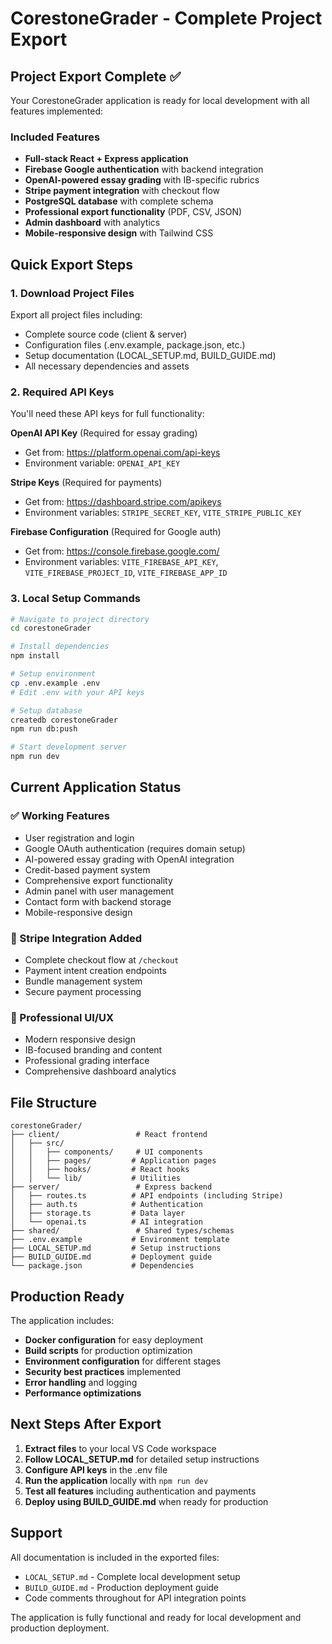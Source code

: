 # CorestoneGrader - Complete Project Export

## Project Export Complete ✅

Your CorestoneGrader application is ready for local development with all features implemented:

### Included Features
- **Full-stack React + Express application**
- **Firebase Google authentication** with backend integration
- **OpenAI-powered essay grading** with IB-specific rubrics
- **Stripe payment integration** with checkout flow
- **PostgreSQL database** with complete schema
- **Professional export functionality** (PDF, CSV, JSON)
- **Admin dashboard** with analytics
- **Mobile-responsive design** with Tailwind CSS

## Quick Export Steps

### 1. Download Project Files
Export all project files including:
- Complete source code (client & server)
- Configuration files (.env.example, package.json, etc.)
- Setup documentation (LOCAL_SETUP.md, BUILD_GUIDE.md)
- All necessary dependencies and assets

### 2. Required API Keys
You'll need these API keys for full functionality:

**OpenAI API Key** (Required for essay grading)
- Get from: https://platform.openai.com/api-keys
- Environment variable: `OPENAI_API_KEY`

**Stripe Keys** (Required for payments)
- Get from: https://dashboard.stripe.com/apikeys
- Environment variables: `STRIPE_SECRET_KEY`, `VITE_STRIPE_PUBLIC_KEY`

**Firebase Configuration** (Required for Google auth)
- Get from: https://console.firebase.google.com/
- Environment variables: `VITE_FIREBASE_API_KEY`, `VITE_FIREBASE_PROJECT_ID`, `VITE_FIREBASE_APP_ID`

### 3. Local Setup Commands
```bash
# Navigate to project directory
cd corestoneGrader

# Install dependencies
npm install

# Setup environment
cp .env.example .env
# Edit .env with your API keys

# Setup database
createdb corestoneGrader
npm run db:push

# Start development server
npm run dev
```

## Current Application Status

### ✅ Working Features
- User registration and login
- Google OAuth authentication (requires domain setup)
- AI-powered essay grading with OpenAI integration
- Credit-based payment system
- Comprehensive export functionality
- Admin panel with user management
- Contact form with backend storage
- Mobile-responsive design

### 🔧 Stripe Integration Added
- Complete checkout flow at `/checkout`
- Payment intent creation endpoints
- Bundle management system
- Secure payment processing

### 📱 Professional UI/UX
- Modern responsive design
- IB-focused branding and content
- Professional grading interface
- Comprehensive dashboard analytics

## File Structure
```
corestoneGrader/
├── client/                 # React frontend
│   ├── src/
│   │   ├── components/     # UI components
│   │   ├── pages/         # Application pages
│   │   ├── hooks/         # React hooks
│   │   └── lib/           # Utilities
├── server/                 # Express backend
│   ├── routes.ts          # API endpoints (including Stripe)
│   ├── auth.ts            # Authentication
│   ├── storage.ts         # Data layer
│   └── openai.ts          # AI integration
├── shared/                 # Shared types/schemas
├── .env.example           # Environment template
├── LOCAL_SETUP.md         # Setup instructions
├── BUILD_GUIDE.md         # Deployment guide
└── package.json           # Dependencies
```

## Production Ready

The application includes:
- **Docker configuration** for easy deployment
- **Build scripts** for production optimization
- **Environment configuration** for different stages
- **Security best practices** implemented
- **Error handling** and logging
- **Performance optimizations**

## Next Steps After Export

1. **Extract files** to your local VS Code workspace
2. **Follow LOCAL_SETUP.md** for detailed setup instructions
3. **Configure API keys** in the .env file
4. **Run the application** locally with `npm run dev`
5. **Test all features** including authentication and payments
6. **Deploy using BUILD_GUIDE.md** when ready for production

## Support

All documentation is included in the exported files:
- `LOCAL_SETUP.md` - Complete local development setup
- `BUILD_GUIDE.md` - Production deployment guide
- Code comments throughout for API integration points

The application is fully functional and ready for local development and production deployment.